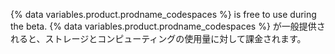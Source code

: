 {% data variables.product.prodname_codespaces %} is free to use during the beta. {% data variables.product.prodname_codespaces %} が一般提供されると、ストレージとコンピューティングの使用量に対して課金されます。
